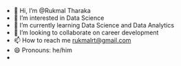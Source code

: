 - 👋 Hi, I’m @Rukmal Tharaka
- 👀 I’m interested in Data Science
- 🌱 I’m currently learning Data Science and Data Analytics
- 💞️ I’m looking to collaborate on career development
- 📫 How to reach me rukmalrt@gmail.com
- 😄 Pronouns: he/him
- 

<!---
RukmalRt/RukmalRt is a ✨ special ✨ repository because its `README.md` (this file) appears on your GitHub profile.
You can click the Preview link to take a look at your changes.
--->
